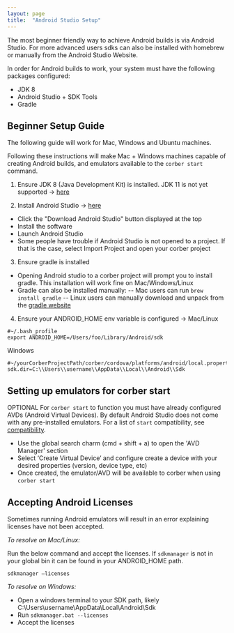 ```yaml
---
layout: page
title:  "Android Studio Setup"
---
```


The most beginner friendly way to achieve Android builds is via Android Studio. For more advanced users sdks can also be installed with homebrew or manually from the Android Studio Website.

In order for Android builds to work, your system must have the following packages configured:
- JDK 8
- Android Studio + SDK Tools
- Gradle

## Beginner Setup Guide

The following guide will work for Mac, Windows and Ubuntu machines.

Following these instructions will make Mac + Windows machines capable of creating Android builds, and emulators available to the `corber start` command.

1. Ensure JDK 8 (Java Development Kit) is installed. JDK 11 is not yet supported ->
  [here](http://www.oracle.com/technetwork/java/javase/downloads/index.html)
  
2. Install Android Studio ->
  [here](https://developer.android.com/studio/index.html)
- Click the "Download Android Studio" button displayed at the top
- Install the software
- Launch Android Studio
- Some people have trouble if Android Studio is not opened to a project. If that is the case, select Import Project and open your corber project

3. Ensure gradle is installed
- Opening Android studio to a corber project will prompt you to install gradle. This installation will work fine on Mac/Windows/Linux
- Gradle can also be installed manually:
-- Mac users can run `brew install gradle`
-- Linux users can manually download and unpack from the [gradle website](https://gradle.org/)

4. Ensure your ANDROID_HOME env variable is configured ->
Mac/Linux
```
#~/.bash_profile
export ANDROID_HOME=/Users/foo/Library/Android/sdk
```

Windows
```
#~/yourCorberProjectPath/corber/cordova/platforms/android/local.properties
sdk.dir=C:\\Users\\username\\AppData\\Local\\Android\\Sdk
```

## Setting up emulators for corber start

OPTIONAL For `corber start` to function you must have already configured AVDs (Android Virtual Devices).
By default Android Studio does not come with any pre-installed emulators.
For a list of `start` compatibility, see [compatibility](/compatibility).

- Use the global search charm (cmd + shift + a) to open the 'AVD Manager' section
- Select ‘Create Virtual Device’ and configure create a device with your desired properties (version, device type, etc)
- Once created, the emulator/AVD will be available to corber when using `corber start`

## Accepting Android Licenses

Sometimes running Android emulators will result in an error explaining licenses have not been accepted. 

*To resolve on Mac/Linux:*

Run the below command and accept the licenses. If `sdkmanager` is not in your global bin it can be found in your ANDROID_HOME path. 
```
sdkmanager —licenses
```

*To resolve on Windows:*
- Open a windows terminal to your SDK path, likely C:\\Users\\username\\AppData\\Local\\Android\\Sdk
- Run `sdkmanager.bat --licenses`
- Accept the licenses

